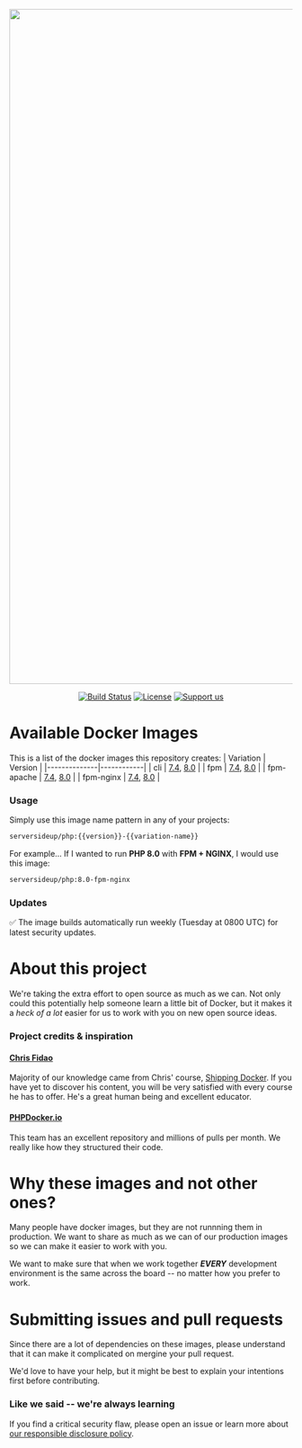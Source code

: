 <p align="center">
		<img src="https://raw.githubusercontent.com/serversideup/docker-php/main/.github/header.png" width="1200" alt="Docker Images Logo">
</p>
<p align="center">
	<a href="https://actions-badge.atrox.dev/serversideup/docker-php/goto?ref=main"><img alt="Build Status" src="https://img.shields.io/endpoint.svg?url=https%3A%2F%2Factions-badge.atrox.dev%2Fserversideup%2Fdocker-php%2Fbadge%3Fref%3Dmain&style=flat" /></a>
	<a href="https://github.com/serversideup/docker-php/blob/main/LICENSE" target="_blank"><img src="https://badgen.net/github/license/serversideup/docker-php" alt="License"></a>
	<a href="https://github.com/sponsors/serversideup"><img src="https://badgen.net/badge/icon/Support%20Us?label=GitHub%20Sponsors&color=orange" alt="Support us"></a>
</p>

# Available Docker Images
This is a list of the docker images this repository creates:
| Variation | Version |
|--------------|------------|
| cli          | [7.4](https://hub.docker.com/r/serversideup/php/tags?name=7.4-cli&page=1&ordering=-name), [8.0](https://hub.docker.com/r/serversideup/php/tags?name=8.0-cli&page=1&ordering=-name)   |
| fpm          | [7.4](https://hub.docker.com/r/serversideup/php/tags?name=7.4-fpm&page=1&ordering=-name), [8.0](https://hub.docker.com/r/serversideup/php/tags?name=8.0-fpm&page=1&ordering=-name)   |
| fpm-apache   | [7.4](https://hub.docker.com/r/serversideup/php/tags?name=7.4-fpm-apache&page=1&ordering=-name), [8.0](https://hub.docker.com/r/serversideup/php/tags?name=8.0-fpm-apache&page=1&ordering=-name)   |
| fpm-nginx    | [7.4](https://hub.docker.com/r/serversideup/php/tags?name=7.4-fpm-nginx&page=1&ordering=-name), [8.0](https://hub.docker.com/r/serversideup/php/tags?name=8.0-fpm-nginx&page=1&ordering=-name)   |

### Usage
Simply use this image name pattern in any of your projects:
```sh
serversideup/php:{{version}}-{{variation-name}}
```
For example... If I wanted to run **PHP 8.0** with **FPM + NGINX**, I would use this image:
```sh
serversideup/php:8.0-fpm-nginx
```

### Updates
✅ The image builds automatically run weekly (Tuesday at 0800 UTC) for latest security updates.

# About this project
We're taking the extra effort to open source as much as we can. Not only could this potentially help someone learn a little bit of Docker, but it makes it a *heck of a lot* easier for us to work with you on new open source ideas.

### Project credits & inspiration

#### [Chris Fidao](https://github.com/fideloper)
Majority of our knowledge came from Chris' course, [Shipping Docker](https://serversforhackers.com/shipping-docker). If you have yet to discover his content, you will be very satisfied with every course he has to offer. He's a great human being and excellent educator.

#### [PHPDocker.io](https://github.com/phpdocker-io/base-images)
This team has an excellent repository and millions of pulls per month. We really like how they structured their code.

# Why these images and not other ones?
Many people have docker images, but they are not runnning them in production. We want to share as much as we can of our production images so we can make it easier to work with you.

We want to make sure that when we work together ***EVERY*** development environment is the same across the board -- no matter how you prefer to work.

# Submitting issues and pull requests
Since there are a lot of dependencies on these images, please understand that it can make it complicated on mergine your pull request.

We'd love to have your help, but it might be best to explain your intentions first before contributing.

### Like we said -- we're always learning
If you find a critical security flaw, please open an issue or learn more about [our responsible disclosure policy](https://www.notion.so/Responsible-Disclosure-Policy-421a6a3be1714d388ebbadba7eebbdc8).
